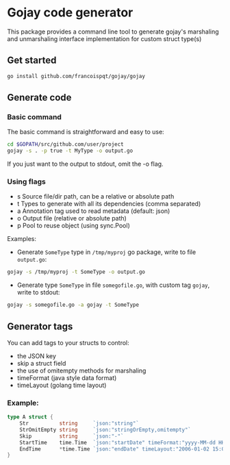 # Gojay code generator

This package provides a command line tool to generate gojay's marshaling and unmarshaling interface implementation for custom struct type(s)

## Get started

```sh
go install github.com/francoispqt/gojay/gojay
```

## Generate code

### Basic command

The basic command is straightforward and easy to use:

```sh
cd $GOPATH/src/github.com/user/project
gojay -s . -p true -t MyType -o output.go
```

If you just want to the output to stdout, omit the -o flag.

### Using flags

- s Source file/dir path, can be a relative or absolute path
- t Types to generate with all its dependencies (comma separated)
- a Annotation tag used to read metadata (default: json)
- o Output file (relative or absolute path)
- p Pool to reuse object (using sync.Pool)

Examples:

- Generate `SomeType` type in `/tmp/myproj` go package, write to file `output.go`:

```sh
gojay -s /tmp/myproj -t SomeType -o output.go
```

- Generate type `SomeType` in file `somegofile.go`, with custom tag `gojay`, write to stdout:

```sh
gojay -s somegofile.go -a gojay -t SomeType
```

## Generator tags

You can add tags to your structs to control:

- the JSON key
- skip a struct field
- the use of omitempty methods for marshaling
- timeFormat (java style data format)
- timeLayout (golang time layout)

### Example:

```go
type A struct {
	Str          string     `json:"string"`
	StrOmitEmpty string     `json:"stringOrEmpty,omitempty"`
	Skip         string     `json:"-"`
	StartTime    time.Time  `json:"startDate" timeFormat:"yyyy-MM-dd HH:mm:ss"`
	EndTime      *time.Time `json:"endDate" timeLayout:"2006-01-02 15:04:05"`
}
```
